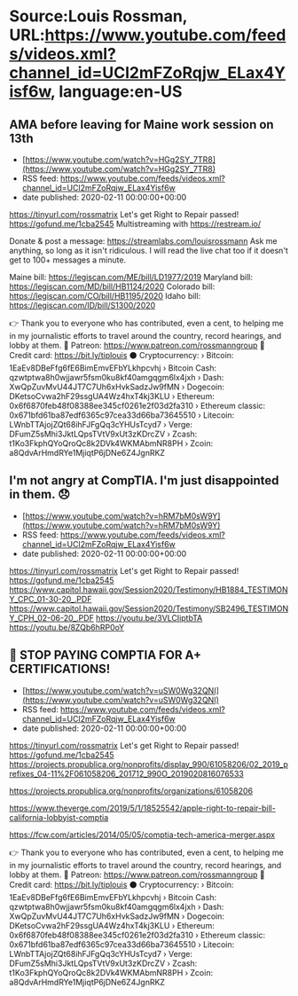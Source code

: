 # Source:Louis Rossman, URL:https://www.youtube.com/feeds/videos.xml?channel_id=UCl2mFZoRqjw_ELax4Yisf6w, language:en-US

## AMA before leaving for Maine work session on 13th
 - [https://www.youtube.com/watch?v=HGg2SY_7TR8](https://www.youtube.com/watch?v=HGg2SY_7TR8)
 - RSS feed: https://www.youtube.com/feeds/videos.xml?channel_id=UCl2mFZoRqjw_ELax4Yisf6w
 - date published: 2020-02-11 00:00:00+00:00

https://tinyurl.com/rossmatrix
Let's get Right to Repair passed! https://gofund.me/1cba2545
Multistreaming with https://restream.io/

Donate & post a message: https://streamlabs.com/louisrossmann Ask me anything, so long as it isn't ridiculous. I will read the live chat too if it doesn't get to 100+ messages a minute. 

Maine bill: https://legiscan.com/ME/bill/LD1977/2019
Maryland bill: https://legiscan.com/MD/bill/HB1124/2020
Colorado bill: https://legiscan.com/CO/bill/HB1195/2020
Idaho bill: https://legiscan.com/ID/bill/S1300/2020

👉 Thank you to everyone who has contributed, even a cent, to helping me in my journalistic efforts to travel around the country, record hearings, and lobby at them. 
🔵 Patreon: https://www.patreon.com/rossmanngroup
🔴 Credit card: https://bit.ly/tiplouis
⚫ Cryptocurrency:
› Bitcoin: 1EaEv8DBeFfg6fE6BimEmvEFbYLkhpcvhj
› Bitcoin Cash: qzwtptwa8h0wjjawr5fsm0ku8kf40amgqgm6lx4jxh
› Dash: XwQpZuvMvU44JT7C7Uh6xHvkSadzJw9fMN
› Dogecoin: DKetsoCvwa2hF29ssgUA4Wz4hxT4kj3KLU
› Ethereum: 0x6f6870feb48f08388ee345cf0261e2f03d2fa310
› Ethereum classic: 0x671bfd61ba87edf6365c97cea33d66ba73645510
› Litecoin: LWnbTTAjojZQt68ihFJFgQq3cYHUsTcyd7
› Verge: DFumZ5sMhi3JktLQpsTVtV9xUt3zKDrcZV
› Zcash: t1Ko3FkphQYoQroQc8k2DVk4WKMAbmNR8PH
› Zcoin: a8QdvArHmdRYe1MjiqtP6jDNe6Z4JgnRKZ

## I'm not angry at CompTIA. I'm just disappointed in them. 😞
 - [https://www.youtube.com/watch?v=hRM7bM0sW9Y](https://www.youtube.com/watch?v=hRM7bM0sW9Y)
 - RSS feed: https://www.youtube.com/feeds/videos.xml?channel_id=UCl2mFZoRqjw_ELax4Yisf6w
 - date published: 2020-02-11 00:00:00+00:00

https://tinyurl.com/rossmatrix
Let's get Right to Repair passed! https://gofund.me/1cba2545
https://www.capitol.hawaii.gov/Session2020/Testimony/HB1884_TESTIMONY_CPC_01-30-20_.PDF 
https://www.capitol.hawaii.gov/Session2020/Testimony/SB2496_TESTIMONY_CPH_02-06-20_.PDF
https://youtu.be/3VLCIiptbTA 
https://youtu.be/8ZQb6hRP0oY

## 📢 STOP PAYING COMPTIA FOR A+ CERTIFICATIONS!
 - [https://www.youtube.com/watch?v=uSW0Wg32QNI](https://www.youtube.com/watch?v=uSW0Wg32QNI)
 - RSS feed: https://www.youtube.com/feeds/videos.xml?channel_id=UCl2mFZoRqjw_ELax4Yisf6w
 - date published: 2020-02-11 00:00:00+00:00

https://tinyurl.com/rossmatrix
Let's get Right to Repair passed! https://gofund.me/1cba2545
https://projects.propublica.org/nonprofits/display_990/61058206/02_2019_prefixes_04-11%2F061058206_201712_990O_2019020816076533

https://projects.propublica.org/nonprofits/organizations/61058206

https://www.theverge.com/2019/5/1/18525542/apple-right-to-repair-bill-california-lobbyist-comptia

https://fcw.com/articles/2014/05/05/comptia-tech-america-merger.aspx

👉 Thank you to everyone who has contributed, even a cent, to helping me in my journalistic efforts to travel around the country, record hearings, and lobby at them.
🔵 Patreon: https://www.patreon.com/rossmanngroup
🔴 Credit card: https://bit.ly/tiplouis
⚫ Cryptocurrency:
› Bitcoin: 1EaEv8DBeFfg6fE6BimEmvEFbYLkhpcvhj
› Bitcoin Cash: qzwtptwa8h0wjjawr5fsm0ku8kf40amgqgm6lx4jxh
› Dash: XwQpZuvMvU44JT7C7Uh6xHvkSadzJw9fMN
› Dogecoin: DKetsoCvwa2hF29ssgUA4Wz4hxT4kj3KLU
› Ethereum: 0x6f6870feb48f08388ee345cf0261e2f03d2fa310
› Ethereum classic: 0x671bfd61ba87edf6365c97cea33d66ba73645510
› Litecoin: LWnbTTAjojZQt68ihFJFgQq3cYHUsTcyd7
› Verge: DFumZ5sMhi3JktLQpsTVtV9xUt3zKDrcZV
› Zcash: t1Ko3FkphQYoQroQc8k2DVk4WKMAbmNR8PH
› Zcoin: a8QdvArHmdRYe1MjiqtP6jDNe6Z4JgnRKZ

